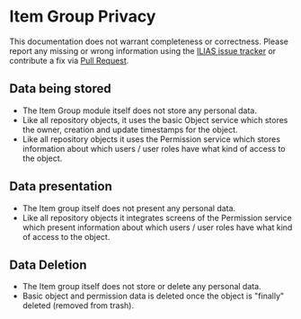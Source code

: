 # Item Group Privacy

This documentation does not warrant completeness or correctness. Please report any
missing or wrong information using the [ILIAS issue tracker](https://mantis.ilias.de)
or contribute a fix via [Pull Request](docs/development/contributing.md#pull-request-to-the-repositories).


## Data being stored

- The Item Group module itself does not store any personal data.
- Like all repository objects, it uses the basic Object service which stores the
  owner, creation and update timestamps for the object.
- Like all repository objects it uses the Permission service which stores information
  about which users / user roles have what kind of access to the object.


## Data presentation

- The Item group itself does not present any personal data.
- Like all repository objects it integrates screens of the Permission service which
  present information about which users / user roles have what kind of access to the
  object.


## Data Deletion

- The Item group itself does not store or delete any personal data.
- Basic object and permission data is deleted once the object is "finally" deleted
  (removed from trash).
